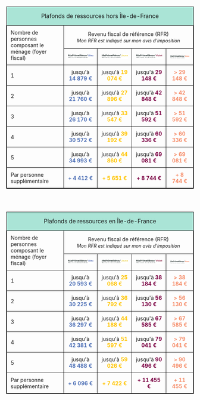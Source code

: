 <table style="width: 100%; table-layout:fixed; border-collapse: collapse; border: 1px solid black;">
    <thead>
        <tr>
            <td colspan="6" style="text-align:center; background-color: #aae4d6; padding: 15px;">
                <span style="font-size: 110%;">
                    Plafonds de ressources hors Île-de-France
                </span>
            </td>
        </tr>
        <tr>
            <td rowspan="2" style="border: 1px solid black; padding: 10px;">
                Nombre de personnes composant le ménage (foyer fiscal)
            </td>
            <td colspan="4" style="border: 1px solid black; padding: 10px; text-align:center;">
                Revenu fiscal de référence (RFR)
                <br>
                <span style="font-style:italic; font-size: 90%;">Mon RFR est indiqué sur mon avis d'imposition</span>
            </td>
        </tr>
        <tr>
            <th style="border: 1px solid black; text-align:center; padding: 10px;">
                <img src="https://raw.githubusercontent.com/BBC2050/maprimerenov/main/assets/bleu.min.png" alt="MaPrimeRénov'Bleu" width="100%">
            </th>
            <th style="border: 1px solid black; text-align:center; padding: 10px;">
                <img src="https://raw.githubusercontent.com/BBC2050/maprimerenov/main/assets/jaune.min.png" alt="MaPrimeRénov'Jaune" width="100%">
            </th>
            <th style="border: 1px solid black; text-align:center; padding: 10px;">
                <img src="https://raw.githubusercontent.com/BBC2050/maprimerenov/main/assets/violet.min.png" alt="MaPrimeRénov'Violet" width="100%">
            </th>
            <th style="border: 1px solid black; text-align:center; padding: 10px;">
                <img src="https://raw.githubusercontent.com/BBC2050/maprimerenov/main/assets/rose.min.png" alt="MaPrimeRénov'Rose" width="100%">
            </th>
        </tr>
    </thead>
    <tbody>
        <tr>
            <td style="border: 1px solid black; padding: 10px;">
                1
            </td>
            <td style="border: 1px solid black; text-align:center; padding: 10px;">
                jusqu'à <span style="color:rgb(78, 112, 182); font-weight: 700;">14 879 €</span>
            </td>
            <td style="border: 1px solid black; text-align:center; padding: 10px;">
                jusqu'à <span style="color:rgb(255, 196, 0); font-weight: 700;">19 074 €</span>
            </td>
            <td style="border: 1px solid black; text-align:center; padding: 10px;">
                jusqu'à <span style="color:rgb(122, 0, 66); font-weight: 700;">29 148 €</span>
            </td>
            <td style="border: 1px solid black; text-align:center; padding: 10px;">
                <span style="color:rgb(246, 143, 108); font-weight: 700;">> 29 148 €</span>
            </td>
        </tr>
        <tr>
            <td style="border: 1px solid black; padding: 10px;">
                2
            </td>
            <td style="border: 1px solid black; text-align:center; padding: 10px;">
                jusqu'à <span style="color:rgb(78, 112, 182); font-weight: 700;">21 760 €</span>
            </td>
            <td style="border: 1px solid black; text-align:center; padding: 10px;">
                jusqu'à <span style="color:rgb(255, 196, 0); font-weight: 700;">27 896 €</span>
            </td>
            <td style="border: 1px solid black; text-align:center; padding: 10px;">
                jusqu'à <span style="color:rgb(122, 0, 66); font-weight: 700;">42 848 €</span>
            </td>
            <td style="border: 1px solid black; text-align:center; padding: 10px;">
                <span style="color:rgb(246, 143, 108); font-weight: 700;">> 42 848 €</span>
            </td>
        </tr>
        <tr>
            <td style="border: 1px solid black; padding: 10px;">
                3
            </td>
            <td style="border: 1px solid black; text-align:center; padding: 10px;">
                jusqu'à <span style="color:rgb(78, 112, 182); font-weight: 700;">26 170 €</span>
            </td>
            <td style="border: 1px solid black; text-align:center; padding: 10px;">
                jusqu'à <span style="color:rgb(255, 196, 0); font-weight: 700;">33 547 €</span>
            </td>
            <td style="border: 1px solid black; text-align:center; padding: 10px;">
                jusqu'à <span style="color:rgb(122, 0, 66); font-weight: 700;">51 592 €</span>
            </td>
            <td style="border: 1px solid black; text-align:center; padding: 10px;">
                <span style="color:rgb(246, 143, 108); font-weight: 700;">> 51 592 €</span>
            </td>
        </tr>
        <tr>
            <td style="border: 1px solid black; padding: 10px;">
                4
            </td>
            <td style="border: 1px solid black; text-align:center; padding: 10px;">
                jusqu'à <span style="color:rgb(78, 112, 182); font-weight: 700;">30 572 €</span>
            </td>
            <td style="border: 1px solid black; text-align:center; padding: 10px;">
                jusqu'à <span style="color:rgb(255, 196, 0); font-weight: 700;">39 192 €</span>
            </td>
            <td style="border: 1px solid black; text-align:center; padding: 10px;">
                jusqu'à <span style="color:rgb(122, 0, 66); font-weight: 700;">60 336 €</span>
            </td>
            <td style="border: 1px solid black; text-align:center; padding: 10px;">
                <span style="color:rgb(246, 143, 108); font-weight: 700;">> 60 336 €</span>
            </td>
        </tr>
        <tr>
            <td style="border: 1px solid black; padding: 10px;">
                5
            </td>
            <td style="border: 1px solid black; text-align:center; padding: 10px;">
                jusqu'à <span style="color:rgb(78, 112, 182); font-weight: 700;">34 993 €</span>
            </td>
            <td style="border: 1px solid black; text-align:center; padding: 10px;">
                jusqu'à <span style="color:rgb(255, 196, 0); font-weight: 700;">44 860 €</span>
            </td>
            <td style="border: 1px solid black; text-align:center; padding: 10px;">
                jusqu'à <span style="color:rgb(122, 0, 66); font-weight: 700;">69 081 €</span>
            </td>
            <td style="border: 1px solid black; text-align:center; padding: 10px;">
                <span style="color:rgb(246, 143, 108); font-weight: 700;">> 69 081 €</span>
            </td>
        </tr>
        <tr>
            <td style="border: 1px solid black; padding: 10px;">
                Par personne supplémentaire
            </td>
            <td style="border: 1px solid black; text-align:center; padding: 10px;">
                <span style="color:rgb(78, 112, 182); font-weight: 700;">+ 4 412 €</span>
            </td>
            <td style="border: 1px solid black; text-align:center; padding: 10px;">
                <span style="color:rgb(255, 196, 0); font-weight: 700;">+ 5 651 €</span>
            </td>
            <td style="border: 1px solid black; text-align:center; padding: 10px;">
                <span style="color:rgb(122, 0, 66); font-weight: 700;">+ 8 744 €</span>
            </td>
            <td style="border: 1px solid black; text-align:center; padding: 10px;">
                <span style="color:rgb(246, 143, 108); font-weight: 700;">+ 8 744 €</span>
            </td>
        </tr>
    </tbody>
</table>

<br><br>

<table style="width: 100%; table-layout:fixed; border-collapse: collapse; border: 1px solid black;">
    <thead>
        <tr>
            <td colspan="6" style="text-align:center; background-color: #aae4d6; padding: 15px;">
                <span style="font-size: 110%;">
                    Plafonds de ressources en Île-de-France
                </span>
            </td>
        </tr>
        <tr>
            <td rowspan="2" style="border: 1px solid black; padding: 10px;">
                Nombre de personnes composant le ménage (foyer fiscal)
            </td>
            <td colspan="4" style="border: 1px solid black; text-align:center; padding: 10px;">
                Revenu fiscal de référence (RFR)
                <br>
                <span style="font-style:italic; font-size: 90%;">Mon RFR est indiqué sur mon avis d'imposition</span>
            </td>
        </tr>
        <tr>
            <th style="border: 1px solid black; text-align:center; padding: 10px;">
                <img src="https://raw.githubusercontent.com/BBC2050/maprimerenov/main/assets/bleu.min.png" alt="MaPrimeRénov'Bleu" width="100%">
            </th>
            <th style="border: 1px solid black; text-align:center; padding: 10px;">
                <img src="https://raw.githubusercontent.com/BBC2050/maprimerenov/main/assets/jaune.min.png" alt="MaPrimeRénov'Jaune" width="100%">
            </th>
            <th style="border: 1px solid black; text-align:center; padding: 10px;">
                <img src="https://raw.githubusercontent.com/BBC2050/maprimerenov/main/assets/violet.min.png" alt="MaPrimeRénov'Violet" width="100%">
            </th>
            <th style="border: 1px solid black; text-align:center; padding: 10px;">
                <img src="https://raw.githubusercontent.com/BBC2050/maprimerenov/main/assets/rose.min.png" alt="MaPrimeRénov'Rose" width="100%">
            </th>
        </tr>
    </thead>
    <tbody>
        <tr>
            <td style="border: 1px solid black; padding: 10px;">
                1
            </td>
            <td style="border: 1px solid black; text-align:center; padding: 10px;">
                jusqu'à <span style="color:rgb(78, 112, 182); font-weight: 700;">20 593 €</span>
            </td>
            <td style="border: 1px solid black; text-align:center; padding: 10px;">
                jusqu'à <span style="color:rgb(255, 196, 0); font-weight: 700;">25 068 €</span>
            </td>
            <td style="border: 1px solid black; text-align:center; padding: 10px;">
                jusqu'à <span style="color:rgb(122, 0, 66); font-weight: 700;">38 184 €</span>
            </td>
            <td style="border: 1px solid black; text-align:center; padding: 10px;">
                <span style="color:rgb(246, 143, 108); font-weight: 700;">> 38 184 €</span>
            </td>
        </tr>
        <tr>
            <td style="border: 1px solid black; padding: 10px;">
                2
            </td>
            <td style="border: 1px solid black; text-align:center; padding: 10px;">
                jusqu'à <span style="color:rgb(78, 112, 182); font-weight: 700;">30 225 €</span>
            </td>
            <td style="border: 1px solid black; text-align:center; padding: 10px;">
                jusqu'à <span style="color:rgb(255, 196, 0); font-weight: 700;">36 792 €</span>
            </td>
            <td style="border: 1px solid black; text-align:center; padding: 10px;">
                jusqu'à <span style="color:rgb(122, 0, 66); font-weight: 700;">56 130 €</span>
            </td>
            <td style="border: 1px solid black; text-align:center; padding: 10px;">
                <span style="color:rgb(246, 143, 108); font-weight: 700;">> 56 130 €</span>
            </td>
        </tr>
        <tr>
            <td style="border: 1px solid black; padding: 10px;">
                3
            </td>
            <td style="border: 1px solid black; text-align:center; padding: 10px;">
                jusqu'à <span style="color:rgb(78, 112, 182); font-weight: 700;">36 297 €</span>
            </td>
            <td style="border: 1px solid black; text-align:center; padding: 10px;">
                jusqu'à <span style="color:rgb(255, 196, 0); font-weight: 700;">44 188 €</span>
            </td>
            <td style="border: 1px solid black; text-align:center; padding: 10px;">
                jusqu'à <span style="color:rgb(122, 0, 66); font-weight: 700;">67 585 €</span>
            </td>
            <td style="border: 1px solid black; text-align:center; padding: 10px;">
                <span style="color:rgb(246, 143, 108); font-weight: 700;">> 67 585 €</span>
            </td>
        </tr>
        <tr>
            <td style="border: 1px solid black; padding: 10px;">
                4
            </td>
            <td style="border: 1px solid black; text-align:center; padding: 10px;">
                jusqu'à <span style="color:rgb(78, 112, 182); font-weight: 700;">42 381 €</span>
            </td>
            <td style="border: 1px solid black; text-align:center; padding: 10px;">
                jusqu'à <span style="color:rgb(255, 196, 0); font-weight: 700;">51 597 €</span>
            </td>
            <td style="border: 1px solid black; text-align:center; padding: 10px;">
                jusqu'à <span style="color:rgb(122, 0, 66); font-weight: 700;">79 041 €</span>
            </td>
            <td style="border: 1px solid black; text-align:center; padding: 10px;">
                <span style="color:rgb(246, 143, 108); font-weight: 700;">> 79 041 €</span>
            </td>
        </tr>
        <tr>
            <td style="border: 1px solid black; padding: 10px;">
                5
            </td>
            <td style="border: 1px solid black; text-align:center; padding: 10px;">
                jusqu'à <span style="color:rgb(78, 112, 182); font-weight: 700;">48 488 €</span>
            </td>
            <td style="border: 1px solid black; text-align:center; padding: 10px;">
                jusqu'à <span style="color:rgb(255, 196, 0); font-weight: 700;">59 026 €</span>
            </td>
            <td style="border: 1px solid black; text-align:center; padding: 10px;">
                jusqu'à <span style="color:rgb(122, 0, 66); font-weight: 700;">90 496 €</span>
            </td>
            <td style="border: 1px solid black; text-align:center; padding: 10px;">
                <span style="color:rgb(246, 143, 108); font-weight: 700;">> 90 496 €</span>
            </td>
        </tr>
        <tr>
            <td style="border: 1px solid black; padding: 10px;">
                Par personne supplémentaire
            </td>
            <td style="border: 1px solid black; text-align:center; padding: 10px;">
                <span style="color:rgb(78, 112, 182); font-weight: 700;">+ 6 096 €</span>
            </td>
            <td style="border: 1px solid black; text-align:center; padding: 10px;">
                <span style="color:rgb(255, 196, 0); font-weight: 700;">+ 7 422 €</span>
            </td>
            <td style="border: 1px solid black; text-align:center; padding: 10px;">
                <span style="color:rgb(122, 0, 66); font-weight: 700;">+ 11 455 €</span>
            </td>
            <td style="border: 1px solid black; text-align:center; padding: 10px;">
                <span style="color:rgb(246, 143, 108); font-weight: 700;">+ 11 455 €</span>
            </td>
        </tr>
    </tbody>
</table>

